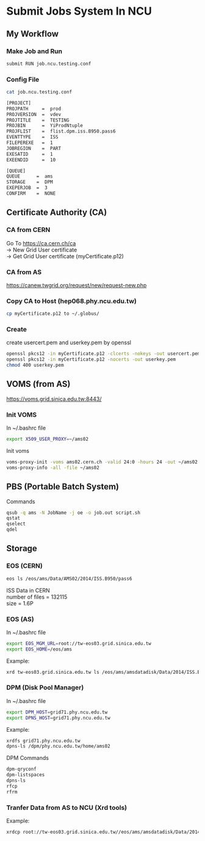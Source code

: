 # Submit Jobs System In NCU
## My Workflow

### Make Job and Run
```bash
submit RUN job.ncu.testing.conf
```

### Config File
```bash
cat job.ncu.testing.conf
```
```bash
[PROJECT]
PROJPATH     =  prod
PROJVERSION  =  vdev
PROJTITLE    =  TESTING
PROJBIN      =  YiProdNtuple
PROJFLIST    =  flist.dpm.iss.B950.pass6
EVENTTYPE    =  ISS
FILEPEREXE   =  1
JOBREGION    =  PART
EXESATID     =  1
EXEENDID     =  10

[QUEUE]
QUEUE      =  ams
STORAGE    =  DPM
EXEPERJOB  =  3
CONFIRM    =  NONE
```

## Certificate Authority (CA)

### CA from CERN
Go To https://ca.cern.ch/ca <br/>
-> New Grid User certificate <br/>
-> Get Grid User certificate (myCertificate.p12) <br/>

### CA from AS
https://canew.twgrid.org/request/new/request-new.php

### Copy CA to Host (hep068.phy.ncu.edu.tw)
```bash
cp myCertificate.p12 to ~/.globus/
```

### Create
create usercert.pem and userkey.pem by openssl
```bash
openssl pkcs12 -in myCertificate.p12 -clcerts -nokeys -out usercert.pem
openssl pkcs12 -in myCertificate.p12 -nocerts -out userkey.pem
chmod 400 userkey.pem
```

## VOMS (from AS)
https://voms.grid.sinica.edu.tw:8443/

### Init VOMS
In ~/.bashrc file
```bash
export X509_USER_PROXY=~/ams02
```
Init voms
```bash
voms-proxy-init -voms ams02.cern.ch -valid 24:0 -hours 24 -out ~/ams02
voms-proxy-info -all -file ~/ams02
```

## PBS (Portable Batch System)
Commands
```bash
qsub -q ams -N JobName -j oe -o job.out script.sh
qstat
qselect
qdel
```

## Storage
### EOS (CERN)
```bash
eos ls /eos/ams/Data/AMS02/2014/ISS.B950/pass6
```
ISS Data in CERN <br/>
number of files = 132115 <br/>
size = 1.6P <br/>

### EOS (AS)
In ~/.bashrc file
```bash
export EOS_MGM_URL=root://tw-eos03.grid.sinica.edu.tw
export EOS_HOME=/eos/ams
```
Example:
```bash
xrd tw-eos03.grid.sinica.edu.tw ls /eos/ams/amsdatadisk/Data/2014/ISS.B950/pass6
```

### DPM (Disk Pool Manager)
In ~/.bashrc file
```bash
export DPM_HOST=grid71.phy.ncu.edu.tw
export DPNS_HOST=grid71.phy.ncu.edu.tw
```
Example:
```bash
xrdfs grid71.phy.ncu.edu.tw
dpns-ls /dpm/phy.ncu.edu.tw/home/ams02
```
DPM Commands
```bash
dpm-qryconf
dpm-listspaces
dpns-ls
rfcp
rfrm
```

### Tranfer Data from AS to NCU (Xrd tools)
Example:
```bash
xrdcp root://tw-eos03.grid.sinica.edu.tw//eos/ams/amsdatadisk/Data/2014/ISS.B950/pass6/1411871829.00000001.root root://grid71.phy.ncu.edu.tw:1094//ams02/ams02datadisk/1411871829.00000001.root
```
